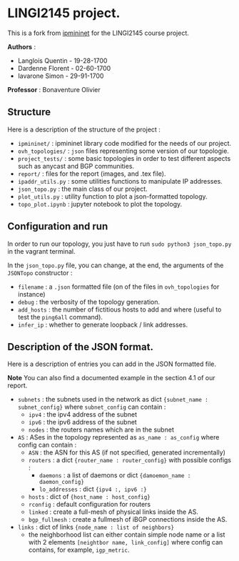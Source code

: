 # LINGI2145 project. 

This is a fork from [ipmininet](https://github.com/cnp3/ipmininet) for the LINGI2145 course project. 

**Authors** :
- Langlois Quentin - 19-28-1700
- Dardenne Florent - 02-60-1700
- Iavarone Simon - 29-91-1700

**Professor** : Bonaventure Olivier

## Structure

Here is a description of the structure of the project : 
- `ipmininet/`  : ipmininet library code modified for the needs of our project. 
- `ovh_topologies/` : `json` files representing some version of our topologie. 
- `project_tests/`  : some basic topologies in order to test different aspects such as anycast and BGP communities. 
- `report/`         : files for the report (images, and .tex file). 
- `ipaddr_utils.py`     : some utilities functions to manipulate IP addresses. 
- `json_topo.py`    : the main class of our project. 
- `plot_utils.py`   : utility function to plot a json-formatted topology. 
- `topo_plot.ipynb` : jupyter notebook to plot the topology. 

## Configuration and run

In order to run our topology, you just have to run `sudo python3 json_topo.py` in the vagrant terminal. 

In the `json_topo.py` file, you can change, at the end, the arguments of the `JSONTopo` constructor : 
- `filename`    : a `.json` formatted file (on of the files in `ovh_topologies` for instance)
- `debug`       : the verbosity of the topology generation. 
- `add_hosts`   : the number of fictitious hosts to add and where (useful to test the `ping6all` command). 
- `infer_ip`    : whether to generate loopback / link addresses. 

## Description of the JSON format. 

Here is a description of entries you can add in the JSON formatted file. 

**Note** You can also find a documented example in the section 4.1 of our report. 

- `subnets` : the subnets used in the network as dict `{subnet_name : subnet_config}` where `subnet_config` can contain :
    - `ipv4`    : the ipv4 address of the subnet 
    - `ipv6`    : the ipv6 address of the subnet
    - `nodes`   : the routers names which are in the subnet
- `AS`  : ASes in the topology represented as `as_name : as_config` where config can contain : 
    - `ASN`     : the ASN for this AS (if not specified, generated incrementally)
    - `routers`     : a dict `{router_name : router_config}` with possible configs : 
        - `daemons`         : a list of daemons or dict `{damoemon_name : daemon_config}`
        - `lo_addresses`    : dict `{ipv4 :, ipv6 :}`
    - `hosts`       : dict of `{host_name : host_config}`
    - `rconfig`     : default configuration for routers
    - `linked`      : create a full-mesh of physical links inside the AS. 
    - `bgp_fullmesh`    : create a fullmesh of iBGP connections inside the AS. 
- `links`   : dict of links `{node_name : list of neighbors}`
    - the neighborhood list can either contain simple node name or a list with 2 elements `[neightbor name, link_config]` where config can contains, for example, `igp_metric`. 